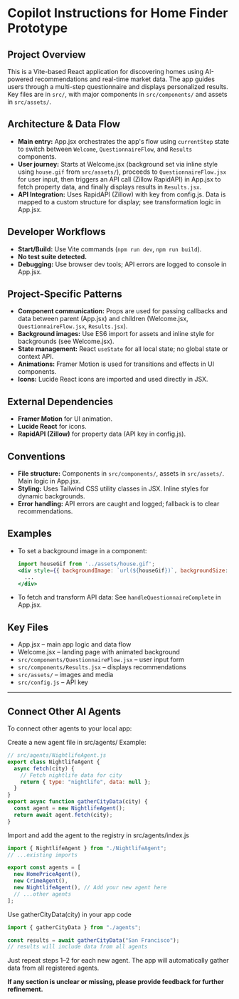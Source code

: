# Copilot Instructions for Home Finder Prototype

## Project Overview
This is a Vite-based React application for discovering homes using AI-powered recommendations and real-time market data. The app guides users through a multi-step questionnaire and displays personalized results. Key files are in `src/`, with major components in `src/components/` and assets in `src/assets/`.

## Architecture & Data Flow
- **Main entry:** App.jsx orchestrates the app's flow using `currentStep` state to switch between `Welcome`, `QuestionnaireFlow`, and `Results` components.
- **User journey:** Starts at Welcome.jsx (background set via inline style using `house.gif` from `src/assets/`), proceeds to `QuestionnaireFlow.jsx` for user input, then triggers an API call (Zillow RapidAPI) in App.jsx to fetch property data, and finally displays results in `Results.jsx`.
- **API Integration:** Uses RapidAPI (Zillow) with key from config.js. Data is mapped to a custom structure for display; see transformation logic in App.jsx.

## Developer Workflows
- **Start/Build:** Use Vite commands (`npm run dev`, `npm run build`).
- **No test suite detected.**
- **Debugging:** Use browser dev tools; API errors are logged to console in App.jsx.

## Project-Specific Patterns
- **Component communication:** Props are used for passing callbacks and data between parent (App.jsx) and children (Welcome.jsx, `QuestionnaireFlow.jsx`, `Results.jsx`).
- **Background images:** Use ES6 import for assets and inline style for backgrounds (see Welcome.jsx).
- **State management:** React `useState` for all local state; no global state or context API.
- **Animations:** Framer Motion is used for transitions and effects in UI components.
- **Icons:** Lucide React icons are imported and used directly in JSX.

## External Dependencies
- **Framer Motion** for UI animation.
- **Lucide React** for icons.
- **RapidAPI (Zillow)** for property data (API key in config.js).

## Conventions
- **File structure:** Components in `src/components/`, assets in `src/assets/`. Main logic in App.jsx.
- **Styling:** Uses Tailwind CSS utility classes in JSX. Inline styles for dynamic backgrounds.
- **Error handling:** API errors are caught and logged; fallback is to clear recommendations.

## Examples
- To set a background image in a component:
  ```jsx
  import houseGif from '../assets/house.gif';
  <div style={{ backgroundImage: `url(${houseGif})`, backgroundSize: 'cover', ... }}>
    ...
  </div>
  ```
- To fetch and transform API data: See `handleQuestionnaireComplete` in App.jsx.

## Key Files
- App.jsx – main app logic and data flow
- Welcome.jsx – landing page with animated background
- `src/components/QuestionnaireFlow.jsx` – user input form
- `src/components/Results.jsx` – displays recommendations
- `src/assets/` – images and media
- `src/config.js` – API key

---

## Connect Other AI Agents
To connect other agents to your local app:

Create a new agent file in src/agents/
Example:
```javascript
// src/agents/NightlifeAgent.js
export class NightlifeAgent {
  async fetch(city) {
    // Fetch nightlife data for city
    return { type: "nightlife", data: null };
  }
}
export async function gatherCityData(city) {
  const agent = new NightlifeAgent();
  return await agent.fetch(city);
}
```

Import and add the agent to the registry in src/agents/index.js
```javascript
import { NightlifeAgent } from "./NightlifeAgent";
// ...existing imports

export const agents = [
  new HomePriceAgent(),
  new CrimeAgent(),
  new NightlifeAgent(), // Add your new agent here
  // ...other agents
];
```

Use gatherCityData(city) in your app code
```javascript
import { gatherCityData } from "./agents";

const results = await gatherCityData("San Francisco");
// results will include data from all agents
```

Just repeat steps 1–2 for each new agent. The app will automatically gather data from all registered agents.

**If any section is unclear or missing, please provide feedback for further refinement.**
